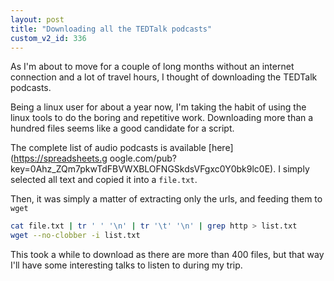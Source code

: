 ```yaml
---
layout: post
title: "Downloading all the TEDTalk podcasts"
custom_v2_id: 336
---
```


As I'm about to move for a couple of long months without an internet
connection and a lot of travel hours, I thought of downloading the TEDTalk
podcasts.

Being a linux user for about a year now, I'm taking the habit of using the
linux tools to do the boring and repetitive work. Downloading more than a
hundred files seems like a good candidate for a script.

The complete list of audio podcasts is available [here](https://spreadsheets.g
oogle.com/pub?key=0Ahz_ZQm7pkwTdFBVWXBLOFNGSkdsVFgxc0Y0bk9lc0E). I simply
selected all text and copied it into a `file.txt`.

Then, it was simply a matter of extracting only the urls, and feeding them to
`wget`


```sh
cat file.txt | tr ' ' '\n' | tr '\t' '\n' | grep http > list.txt
wget --no-clobber -i list.txt
```

This took a while to download as there are more than 400 files, but that way
I'll have some interesting talks to listen to during my trip.

